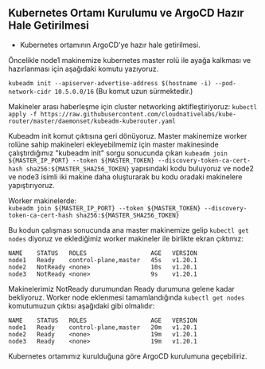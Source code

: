 ## Kubernetes Ortamı Kurulumu ve ArgoCD Hazır Hale Getirilmesi  

+ Kubernetes ortamının ArgoCD'ye hazır hale getirilmesi.

Öncelikle node1 makinemize kubernetes master rolü ile ayağa kalkması ve hazırlanması için aşağıdaki komutu yazıyoruz.  

`kubeadm init --apiserver-advertise-address $(hostname -i) --pod-network-cidr 10.5.0.0/16`  (Bu komut uzun sürmektedir.)  

Makineler arası haberleşme için cluster networking aktifleştiriyoruz: `kubectl apply -f https://raw.githubusercontent.com/cloudnativelabs/kube-router/master/daemonset/kubeadm-kuberouter.yaml`
  
Kubeadm init komut çıktısına geri dönüyoruz. Master makinemize worker rolüne sahip makineleri ekleyebilmemiz için master makinesinde çalıştırdığımız "kubeadm init" sorgu sonucunda çıkan `kubeadm join ${MASTER_IP_PORT} --token ${MASTER_TOKEN} --discovery-token-ca-cert-hash sha256:${MASTER_SHA256_TOKEN}` yapısındaki kodu buluyoruz ve node2 ve node3 isimli iki makine daha oluşturarak bu kodu oradaki makinelere yapıştırıyoruz.  

Worker makinelerde:  
`kubeadm join ${MASTER_IP_PORT} --token ${MASTER_TOKEN} --discovery-token-ca-cert-hash sha256:${MASTER_SHA256_TOKEN}`  

Bu kodun çalışması sonucunda ana master makinemize gelip `kubectl get nodes` diyoruz ve eklediğimiz worker makineler ile birlikte ekran çıktımız:  

```
NAME    STATUS   ROLES                  AGE   VERSION
node1   Ready    control-plane,master   45s   v1.20.1
node2   NotReady <none>                 10s   v1.20.1
node3   NotReady <none>                 9s    v1.20.1
```  

Makinelerimiz NotReady durumundan Ready durumuna gelene kadar bekliyoruz. Worker node eklenmesi tamamlandığında `kubectl get nodes` komutumuzun çıktısı aşağıdaki gibi olmalıdır:  

```
NAME    STATUS   ROLES                  AGE   VERSION
node1   Ready    control-plane,master   20m   v1.20.1
node2   Ready    <none>                 19m   v1.20.1
node3   Ready    <none>                 19m   v1.20.1
```  

Kubernetes ortamımız kurulduğuna göre ArgoCD kurulumuna geçebiliriz.
